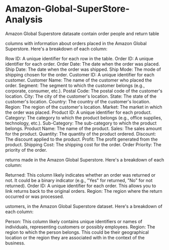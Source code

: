 # Amazon-Global-SuperStore-Analysis

Amazon Global Superstore datasate contain order people and return table

columns with information about orders placed in the Amazon Global Superstore. Here's a breakdown of each column:

Row ID: A unique identifier for each row in the table.
Order ID: A unique identifier for each order.
Order Date: The date when the order was placed.
Ship Date: The date when the order was shipped.
Ship Mode: The mode of shipping chosen for the order.
Customer ID: A unique identifier for each customer.
Customer Name: The name of the customer who placed the order.
Segment: The segment to which the customer belongs (e.g., corporate, consumer, etc.).
Postal Code: The postal code of the customer's location.
City: The city of the customer's location.
State: The state of the customer's location.
Country: The country of the customer's location.
Region: The region of the customer's location.
Market: The market in which the order was placed.
Product ID: A unique identifier for each product.
Category: The category to which the product belongs (e.g., office supplies, technology, etc.).
Sub-Category: The sub-category to which the product belongs.
Product Name: The name of the product.
Sales: The sales amount for the product.
Quantity: The quantity of the product ordered.
Discount: The discount applied to the product.
Profit: The profit generated from the product.
Shipping Cost: The shipping cost for the order.
Order Priority: The priority of the order.

returns made in the Amazon Global Superstore. Here's a breakdown of each column:

Returned: This column likely indicates whether an order was returned or not. It could be a binary indicator (e.g., "Yes" for returned, "No" for not returned).
Order ID: A unique identifier for each order. This allows you to link returns back to the original orders.
Region: The region where the return occurred or was processed.


ustomers, in the Amazon Global Superstore dataset. Here's a breakdown of each column:

Person: This column likely contains unique identifiers or names of individuals, representing customers or possibly employees.
Region: The region to which the person belongs. This could be their geographical location or the region they are associated with in the context of the business.
